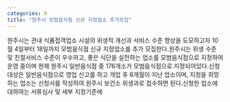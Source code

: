 ```yaml
---
categories: h
title: "원주시 모범음식점 신규 지정업소 추가모집"
---
```

원주시는 관내 식품접객업소 시설의 위생적 개선과 서비스 수준 향상을 도모하고자 10월 4일부터 18일까지 모범음식점 신규 지정업소를 추가 모집한다.원주시는 위생 수준 및 친절서비스 수준이 우수하고, 좋은 식단을 실천하는 업소를 모범음식점으로 지정하여 운영 중이며 현재 원주시 일반음식점 중 176개소가 모범음식점으로 지정되어있다.신청 대상은 일반음식점으로 영업 신고를 하고 개업 후 6개월이 지난 업소이며, 지정을 희망하는 업소는 신청서를 작성하여 원주시 보건소 위생과로 접수하면 된다.신청한 업소에 대하여는 서류심사 및 세부 지정기준에
